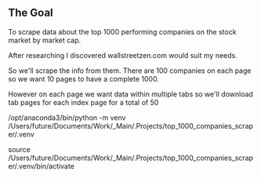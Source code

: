 ## The Goal

To scrape data about the top 1000 performing companies on the stock market by market cap.

After researching I discovered wallstreetzen.com would suit my needs.

So we'll scrape the info from them. There are 100 companies on each page so we want 10 pages to have a complete 1000.

However on each page we want data within multiple tabs so we'll download tab pages for each index page for a total of 50

/opt/anaconda3/bin/python -m venv /Users/future/Documents/Work/_Main/.Projects/top_1000_companies_scraper/.venv

source /Users/future/Documents/Work/_Main/.Projects/top_1000_companies_scraper/.venv/bin/activate
